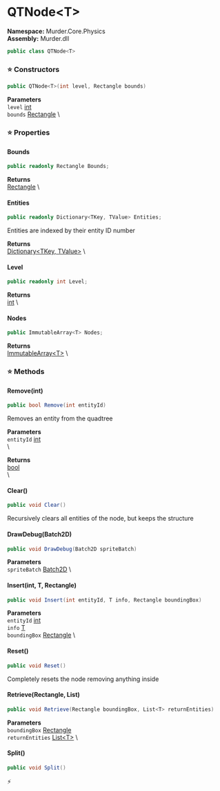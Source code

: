 # QTNode\<T\>

**Namespace:** Murder.Core.Physics \
**Assembly:** Murder.dll

```csharp
public class QTNode<T>
```

### ⭐ Constructors
```csharp
public QTNode<T>(int level, Rectangle bounds)
```

**Parameters** \
`level` [int](https://learn.microsoft.com/en-us/dotnet/api/System.Int32?view=net-7.0) \
`bounds` [Rectangle](../..//Murder/Core/Geometry/Rectangle.html) \

### ⭐ Properties
#### Bounds
```csharp
public readonly Rectangle Bounds;
```

**Returns** \
[Rectangle](../..//Murder/Core/Geometry/Rectangle.html) \
#### Entities
```csharp
public readonly Dictionary<TKey, TValue> Entities;
```

Entities are indexed by their entity ID number

**Returns** \
[Dictionary\<TKey, TValue\>](https://learn.microsoft.com/en-us/dotnet/api/System.Collections.Generic.Dictionary-2?view=net-7.0) \
#### Level
```csharp
public readonly int Level;
```

**Returns** \
[int](https://learn.microsoft.com/en-us/dotnet/api/System.Int32?view=net-7.0) \
#### Nodes
```csharp
public ImmutableArray<T> Nodes;
```

**Returns** \
[ImmutableArray\<T\>](https://learn.microsoft.com/en-us/dotnet/api/System.Collections.Immutable.ImmutableArray-1?view=net-7.0) \
### ⭐ Methods
#### Remove(int)
```csharp
public bool Remove(int entityId)
```

Removes an entity from the quadtree

**Parameters** \
`entityId` [int](https://learn.microsoft.com/en-us/dotnet/api/System.Int32?view=net-7.0) \
\

**Returns** \
[bool](https://learn.microsoft.com/en-us/dotnet/api/System.Boolean?view=net-7.0) \
\

#### Clear()
```csharp
public void Clear()
```

Recursively clears all entities of the node, but keeps the structure

#### DrawDebug(Batch2D)
```csharp
public void DrawDebug(Batch2D spriteBatch)
```

**Parameters** \
`spriteBatch` [Batch2D](../..//Murder/Core/Graphics/Batch2D.html) \

#### Insert(int, T, Rectangle)
```csharp
public void Insert(int entityId, T info, Rectangle boundingBox)
```

**Parameters** \
`entityId` [int](https://learn.microsoft.com/en-us/dotnet/api/System.Int32?view=net-7.0) \
`info` [T](../..//) \
`boundingBox` [Rectangle](../..//Murder/Core/Geometry/Rectangle.html) \

#### Reset()
```csharp
public void Reset()
```

Completely resets the node removing anything inside

#### Retrieve(Rectangle, List<T>)
```csharp
public void Retrieve(Rectangle boundingBox, List<T> returnEntities)
```

**Parameters** \
`boundingBox` [Rectangle](../..//Murder/Core/Geometry/Rectangle.html) \
`returnEntities` [List\<T\>](https://learn.microsoft.com/en-us/dotnet/api/System.Collections.Generic.List-1?view=net-7.0) \

#### Split()
```csharp
public void Split()
```



⚡